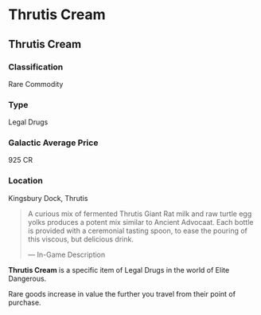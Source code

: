 # Thrutis Cream
## Thrutis Cream

### Classification

Rare Commodity

### Type

Legal Drugs

### Galactic Average Price

925 CR

### Location

Kingsbury Dock, Thrutis

> 
> 
> A curious mix of fermented Thrutis Giant Rat milk and raw turtle egg yolks produces a potent mix similar to Ancient Advocaat. Each bottle is provided with a ceremonial tasting spoon, to ease the pouring of this viscous, but delicious drink.
> 
> 
> — In-Game Description
> 

**Thrutis Cream** is a specific item of Legal Drugs in the world of Elite Dangerous.

Rare goods increase in value the further you travel from their point of purchase.
